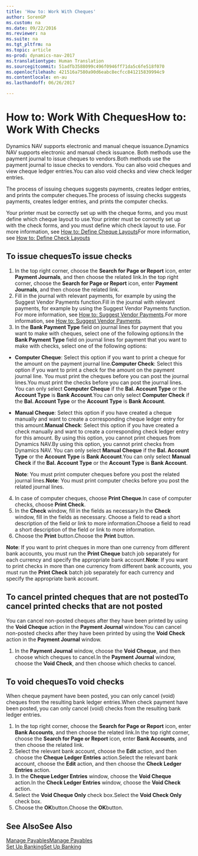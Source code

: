 ```yaml
---
title: 'How to: Work With Cheques'
author: SorenGP
ms.custom: na
ms.date: 09/22/2016
ms.reviewer: na
ms.suite: na
ms.tgt_pltfrm: na
ms.topic: article
ms-prod: dynamics-nav-2017
ms.translationtype: Human Translation
ms.sourcegitcommit: 51adfb3588099c496f0946ff71da5c6fe518f070
ms.openlocfilehash: 421516a7580a90d6eabc8ecfcc841215839994c9
ms.contentlocale: en-au
ms.lasthandoff: 06/26/2017

---
```


# <a name="how-to-work-with-checks"></a><span data-ttu-id="31b1b-102">How to: Work With Cheques</span><span class="sxs-lookup"><span data-stu-id="31b1b-102">How to: Work With Checks</span></span>
<span data-ttu-id="31b1b-103">Dynamics NAV supports electronic and manual cheque issuance.</span><span class="sxs-lookup"><span data-stu-id="31b1b-103">Dynamics NAV supports electronic and manual check issuance.</span></span> <span data-ttu-id="31b1b-104">Both methods use the payment journal to issue cheques to vendors.</span><span class="sxs-lookup"><span data-stu-id="31b1b-104">Both methods use the payment journal to issue checks to vendors.</span></span> <span data-ttu-id="31b1b-105">You can also void cheques and view cheque ledger entries.</span><span class="sxs-lookup"><span data-stu-id="31b1b-105">You can also void checks and view check ledger entries.</span></span>

<span data-ttu-id="31b1b-106">The process of issuing cheques suggests payments, creates ledger entries, and prints the computer cheques.</span><span class="sxs-lookup"><span data-stu-id="31b1b-106">The process of issuing checks suggests payments, creates ledger entries, and prints the computer checks.</span></span>

<span data-ttu-id="31b1b-107">Your printer must be correctly set up with the cheque forms, and you must define which cheque layout to use.</span><span class="sxs-lookup"><span data-stu-id="31b1b-107">Your printer must be correctly set up with the check forms, and you must define which check layout to use.</span></span> <span data-ttu-id="31b1b-108">For more information, see [How to: Define Cheque Layouts](finance-setup-how-define-check-layouts.md)</span><span class="sxs-lookup"><span data-stu-id="31b1b-108">For more information, see [How to: Define Check Layouts](finance-setup-how-define-check-layouts.md)</span></span>

## <a name="to-issue-checks"></a><span data-ttu-id="31b1b-109">To issue cheques</span><span class="sxs-lookup"><span data-stu-id="31b1b-109">To issue checks</span></span>
1. <span data-ttu-id="31b1b-110">In the top right corner, choose the **Search for Page or Report** icon, enter **Payment Journals**, and then choose the related link.</span><span class="sxs-lookup"><span data-stu-id="31b1b-110">In the top right corner, choose the **Search for Page or Report** icon, enter **Payment Journals**, and then choose the related link.</span></span>
2. <span data-ttu-id="31b1b-111">Fill in the journal with relevant payments, for example by using the Suggest Vendor Payments function.</span><span class="sxs-lookup"><span data-stu-id="31b1b-111">Fill in the journal with relevant payments, for example by using the Suggest Vendor Payments function.</span></span> <span data-ttu-id="31b1b-112">For more information, see [How to: Suggest Vendor Payments](payables-how-suggest-vendor-payments.md).</span><span class="sxs-lookup"><span data-stu-id="31b1b-112">For more information, see [How to: Suggest Vendor Payments](payables-how-suggest-vendor-payments.md).</span></span>
3. <span data-ttu-id="31b1b-113">In the **Bank Payment Type** field on journal lines for payment that you want to make with cheques, select one of the following options:</span><span class="sxs-lookup"><span data-stu-id="31b1b-113">In the **Bank Payment Type** field on journal lines for payment that you want to make with checks, select one of the following options:</span></span>

 - <span data-ttu-id="31b1b-114">**Computer Cheque**: Select this option if you want to print a cheque for the amount on the payment journal line.</span><span class="sxs-lookup"><span data-stu-id="31b1b-114">**Computer Check**: Select this option if you want to print a check for the amount on the payment journal line.</span></span> <span data-ttu-id="31b1b-115">You must print the cheques before you can post the journal lines.</span><span class="sxs-lookup"><span data-stu-id="31b1b-115">You must print the checks before you can post the journal lines.</span></span> <span data-ttu-id="31b1b-116">You can only select **Computer Cheque** if the **Bal. Account Type** or the **Account Type** is **Bank Account**.</span><span class="sxs-lookup"><span data-stu-id="31b1b-116">You can only select **Computer Check** if the **Bal. Account Type** or the **Account Type** is **Bank Account**.</span></span>

 - <span data-ttu-id="31b1b-117">**Manual Cheque**: Select this option if you have created a cheque manually and want to create a corresponding cheque ledger entry for this amount.</span><span class="sxs-lookup"><span data-stu-id="31b1b-117">**Manual Check**: Select this option if you have created a check manually and want to create a corresponding check ledger entry for this amount.</span></span> <span data-ttu-id="31b1b-118">By using this option, you cannot print cheques from Dynamics NAV.</span><span class="sxs-lookup"><span data-stu-id="31b1b-118">By using this option, you cannot print checks from Dynamics NAV.</span></span> <span data-ttu-id="31b1b-119">You can only select **Manual Cheque** if the **Bal. Account Type** or the **Account Type** is **Bank Account**.</span><span class="sxs-lookup"><span data-stu-id="31b1b-119">You can only select **Manual Check** if the **Bal. Account Type** or the **Account Type** is **Bank Account**.</span></span>

    <span data-ttu-id="31b1b-120">**Note**: You must print computer cheques before you post the related journal lines.</span><span class="sxs-lookup"><span data-stu-id="31b1b-120">**Note**: You must print computer checks before you post the related journal lines.</span></span>
4. <span data-ttu-id="31b1b-121">In case of computer cheques, choose **Print Cheque**.</span><span class="sxs-lookup"><span data-stu-id="31b1b-121">In case of computer checks, choose **Print Check**.</span></span>
5. <span data-ttu-id="31b1b-122">In the **Check** window, fill in the fields as necessary.</span><span class="sxs-lookup"><span data-stu-id="31b1b-122">In the **Check** window, fill in the fields as necessary.</span></span> <span data-ttu-id="31b1b-123">Choose a field to read a short description of the field or link to more information.</span><span class="sxs-lookup"><span data-stu-id="31b1b-123">Choose a field to read a short description of the field or link to more information.</span></span>
6. <span data-ttu-id="31b1b-124">Choose the **Print** button.</span><span class="sxs-lookup"><span data-stu-id="31b1b-124">Choose the **Print** button.</span></span>

<span data-ttu-id="31b1b-125">**Note**: If you want to print cheques in more than one currency from different bank accounts, you must run the **Print Cheque** batch job separately for each currency and specify the appropriate bank account.</span><span class="sxs-lookup"><span data-stu-id="31b1b-125">**Note**: If you want to print checks in more than one currency from different bank accounts, you must run the **Print Check** batch job separately for each currency and specify the appropriate bank account.</span></span>

## <a name="to-cancel-printed-checks-that-are-not-posted"></a><span data-ttu-id="31b1b-126">To cancel printed cheques that are not posted</span><span class="sxs-lookup"><span data-stu-id="31b1b-126">To cancel printed checks that are not posted</span></span>
<span data-ttu-id="31b1b-127">You can cancel non-posted cheques after they have been printed by using the **Void Cheque** action in the **Payment Journal** window.</span><span class="sxs-lookup"><span data-stu-id="31b1b-127">You can cancel non-posted checks after they have been printed by using the **Void Check** action in the **Payment Journal** window.</span></span>
1. <span data-ttu-id="31b1b-128">In the **Payment Journal** window, choose the **Void Cheque**, and then choose which cheques to cancel.</span><span class="sxs-lookup"><span data-stu-id="31b1b-128">In the **Payment Journal** window, choose the **Void Check**, and then choose which checks to cancel.</span></span>

## <a name="to-void-checks"></a><span data-ttu-id="31b1b-129">To void cheques</span><span class="sxs-lookup"><span data-stu-id="31b1b-129">To void checks</span></span>
<span data-ttu-id="31b1b-130">When cheque payment have been posted, you can only cancel (void) cheques from the resulting bank ledger entries.</span><span class="sxs-lookup"><span data-stu-id="31b1b-130">When check payment have been posted, you can only cancel (void) checks from the resulting bank ledger entries.</span></span>

1. <span data-ttu-id="31b1b-131">In the top right corner, choose the **Search for Page or Report** icon, enter **Bank Accounts**, and then choose the related link.</span><span class="sxs-lookup"><span data-stu-id="31b1b-131">In the top right corner, choose the **Search for Page or Report** icon, enter **Bank Accounts**, and then choose the related link.</span></span>
2. <span data-ttu-id="31b1b-132">Select the relevant bank account, choose the **Edit** action, and then choose the **Cheque Ledger Entries** action.</span><span class="sxs-lookup"><span data-stu-id="31b1b-132">Select the relevant bank account, choose the **Edit** action, and then choose the **Check Ledger Entries** action.</span></span>
3. <span data-ttu-id="31b1b-133">In the **Cheque Ledger Entries** window, choose the **Void Cheque** action.</span><span class="sxs-lookup"><span data-stu-id="31b1b-133">In the **Check Ledger Entries** window, choose the **Void Check** action.</span></span>
4. <span data-ttu-id="31b1b-134">Select the **Void Cheque Only** check box.</span><span class="sxs-lookup"><span data-stu-id="31b1b-134">Select the **Void Check Only** check box.</span></span>
5. <span data-ttu-id="31b1b-135">Choose the **OK**button.</span><span class="sxs-lookup"><span data-stu-id="31b1b-135">Choose the **OK**button.</span></span>

## <a name="see-also"></a><span data-ttu-id="31b1b-136">See Also</span><span class="sxs-lookup"><span data-stu-id="31b1b-136">See Also</span></span>
[<span data-ttu-id="31b1b-137">Manage Payables</span><span class="sxs-lookup"><span data-stu-id="31b1b-137">Manage Payables</span></span>](payables-manage-payables.md)  
[<span data-ttu-id="31b1b-138">Set Up Banking</span><span class="sxs-lookup"><span data-stu-id="31b1b-138">Set Up Banking</span></span>](bank-setup-banking.md)  

